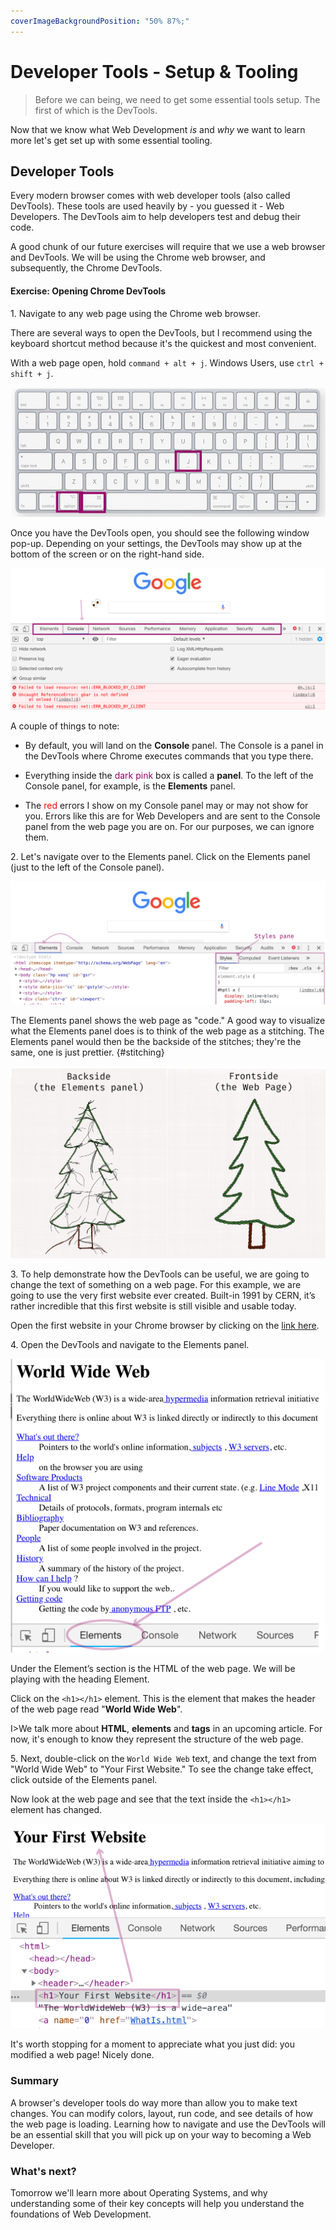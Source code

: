 ```yaml
---
coverImageBackgroundPosition: "50% 87%;"
---
```


# Developer Tools - Setup & Tooling

> Before we can being, we need to get some essential tools setup.  The first of which is the DevTools.

Now that we know what Web Development *is* and *why* we want to learn more let's get set up with some essential tooling.

## Developer Tools

Every modern browser comes with web developer tools (also called DevTools). These tools are used heavily by - you guessed it - Web Developers. The DevTools aim to help developers test and debug their code.

A good chunk of our future exercises will require that we use a web browser and DevTools.  We will be using the Chrome web browser, and subsequently, the Chrome DevTools.

#### Exercise: Opening Chrome DevTools

1\. Navigate to any web page using the Chrome web browser.

There are several ways to open the DevTools, but I recommend using the keyboard shortcut method because it's the quickest and most convenient.    

With a web page open, hold `command + alt + j`.  Windows Users, use `ctrl + shift + j`.

![](public/assets/4-keyboard.png)

Once you have the DevTools open, you should see the following window pop-up. Depending on your settings, the DevTools may show up at the bottom of the screen or on the right-hand side.

![](public/assets/devtools-1.png)

A couple of things to note:

* By default, you will land on the **Console** panel.  The Console is a panel in the DevTools where Chrome executes commands that you type there.

* Everything inside the <span style="color:#960064">dark pink</span> box is called a **panel**.  To the left of the Console panel, for example, is the **Elements** panel.

* The <span style="color:red">red</span> errors I show on my Console panel may or may not show for you.  Errors like this are for Web Developers and are sent to the Console panel from the web page you are on.  For our purposes, we can ignore them.

2\. Let's navigate over to the Elements panel. Click on the Elements panel (just to the left of the Console panel).

![](public/assets/devtools-2.png)

The Elements panel shows the web page as "code."  A good way to visualize what the Elements panel does is to think of the web page as a stitching.  The Elements panel would then be the backside of the stitches; they're the same, one is just prettier.
{#stitching}

![](public/assets/stitching.png)

3\. To help demonstrate how the DevTools can be useful, we are going to change the text of something on a web page.  For this example, we are going to use the very first website ever created.  Built-in 1991 by CERN, it’s rather incredible that this first website is still visible and usable today.

Open the first website in your Chrome browser by clicking on the [link here](http://info.cern.ch/hypertext/WWW/TheProject.html).

4\. Open the DevTools and navigate to the Elements panel.

![](public/assets/elements-tab.png)

Under the Element’s section is the HTML of the web page.  We will be playing with the heading Element.

Click on the `<h1></h1>` element.  This is the element that makes the header of the web page read "**World Wide Web**".

I>We talk more about **HTML**, **elements** and **tags** in an upcoming article. For now, it's enough to know they represent the structure of the web page.

5\. Next, double-click on the `World Wide Web` text, and change the text from "World Wide Web" to "Your First Website."  To see the change take effect, click outside of the Elements panel.

Now look at the web page and see that the text inside the `<h1></h1>` element has changed.

![](public/assets/change-h1.png)

It's worth stopping for a moment to appreciate what you just did: you modified a web page!  Nicely done.

### Summary

A browser's developer tools do way more than allow you to make text changes.  You can modify colors, layout, run code, and see details of how the web page is loading.  Learning how to navigate and use the DevTools will be an essential skill that you will pick up on your way to becoming a Web Developer.

### What's next?

Tomorrow we'll learn more about Operating Systems, and why understanding some of their key concepts will help you understand the foundations of Web Development.



